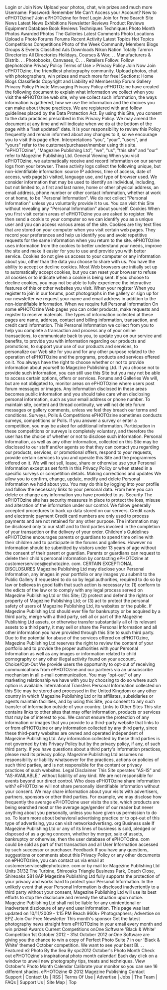Login or Join Now Upload your photos, chat, win prizes and much more Username: Password: Remember Me Can't Access your Account? New to ePHOTOzine? Join ePHOTOzine for free! Login Join for Free Search Site News Latest News Exhibitions Newsletter Reviews Product Reviews Equipment Database Book Reviews Techniques Techniques Photo Month Photos Awarded Photos The Galleries Latest Comments Photo Locations Upload a Photo Forums Forums Recent Activity Latest Topics Hot Topics Competitions Competitions Photo of the Week Community Members Blogs Groups & Events Classified Ads Downloads Nikon Nation Totally Tamron Directories All Directories Holidays, Courses & Wor. . . Manufacturers & Distrib. . . Photobooks, Canvases, C. . . Retailers Follow: Follow @ephotozine Privacy Policy Terms of Use > Privacy Policy Join Now Join ePHOTOzine, the friendliest photography community. Upload photos, chat with photographers, win prizes and much more for free! Sections: Home Blogs Classifieds Copyright and Liability e2 Membership Forum Gallery Privacy Policy Private Messaging Privacy Policy ePHOTOzine have created the following document to explain what information we collect when you visit the ePHOTOzine web site, why we collect such information, the ways information is gathered, how we use the information and the choices you can make about these practices. We are registered with and follow guidelines placed by the Data Protection Act. By using this Site, you consent to the data practices prescribed in this Privacy Policy. We may amend the document at any time and will indicate when we do at the bottom of the page with a "last updated" date. It is your responsibility to review this Policy frequently and remain informed about any changes to it, so we encourage you to visit this page often. Interpretations "you", "your", "users", and "yours" refer to the customer/purchaser/member using this site. "ePHOTOzine", "Magezine Publishing Ltd", "we", "us", "this site" and "our" refer to Magezine Publishing Ltd. General Viewing When you visit ePHOTOzine, we automatically receive and record information on our server logs from your browser. These activity logs collect the following unique, but non-identifiable information: source IP address, time of access, date of access, web page(s) visited, language use, and type of browser used. We consider information that may be used to identify an individual, including, but not limited to, a first and last name, home or other physical address, an email address, phone number or other contact information, whether at work or at home, to be "Personal Information". We do not collect "Personal Information" unless you voluntarily provide it to us. You can visit this Site without revealing any "Personal Information" about yourself. Cookies When you first visit certain areas of ePHOTOzine you are asked to register. We then send a cookie to your computer so we can identify you as a unique user and you can access various areas of the site. Cookies are tiny text files that are stored on your computer when you visit certain web pages. They record your preferences and help us identify you and avoid repetitive requests for the same information when you return to the site. ePHOTOzine uses information from the cookies to better understand your needs, improve the site and make it easier for you to use and provide you with better service. Cookies do not give us access to your computer or any information about you, other than the data you choose to share with us. You have the ability to accept or decline cookies. Most Web browsers are initially set up to automatically accept cookies, but you can reset your browser to refuse all cookies or to indicate when a cookie is being sent. If you choose to decline cookies, you may not be able to fully experience the interactive features of this or other websites you visit. When your register When you register to join in our forums, post photographs in the gallery or sign up for our newsletter we request your name and email address in addition to the non-identifiable information. When we require full Personal Information On some ePHOTOzine Web pages you can order products, make requests and register to receive materials. The types of information collected at these pages are name, address, contact and billing information, transaction, and credit card information. This Personal Information we collect from you to help you complete a transaction and process any of your online transactions, to communicate back to you, to update you on our service and benefits, to provide you with information regarding our products and promotions, to support your use of our products and services, to personalize our Web site for you and for any other purpose related to the operation of ePHOTOzine and the programs, products and services offered on it. You always have the right to choose whether or not to provide information about yourself to Magezine Publishing Ltd. If you choose not to provide such information, you can still use this Site but you may not be able to access certain options, offers or services. Forums and Galleries We will, but are not obligated to, monitor areas on ePHOTOzine where users post forum messages or images. Any information disclosed in these areas becomes public information and you should take care when disclosing personal information, such as your email address or phone number. To maintain site, content and thread continuity, we will not delete forum messages or gallery comments, unless we feel they breach our terms and conditions. Surveys, Polls & Competitions ePHOTOzine sometimes conducts surveys, competitions or Polls. If you answer a survey or enter a competition, you may be asked for additional information. Participation in these competitions or surveys is completely voluntary, and therefore the user has the choice of whether or not to disclose such information. Personal Information, as well as any other information, collected on this Site may be disclosed to our staff and/or agents so that they can contact you regarding our products, services, or promotional offers, respond to your requests, provide certain services to you and operate this Site and the programmes offered on it. We will not sell, lease, share or otherwise use your Personal Information except as set forth in this Privacy Policy or when stated in a specific surveys or competition details. Making corrections and updates We allow you to confirm, change, update, modify and delete Personal Information we hold about you. You may do this by logging into your profile and follow the necessary links to your personal data. From here you can delete or change any information you have provided to us. Security The ePHOTOzine site has security measures in place to protect the loss, misuse and alteration of the information under our control. We follow generally accepted procedures to back up data stored on our servers. Credit cards and electronic payment Credit card numbers are only used to process payments and are not retained for any other purpose. The information may be disclosed only to our staff and to third parties involved in the completion of your transaction or the delivery of your order. Children's Guidelines ePHOTOzine encourages parents or guardians to spend time online with their children and to participate in the forums and galleries. However no information should be submitted by visitors under 13 years of age without the consent of their parent or guardian. Parents or guardians can request to delete their child's personal information by contacting ePHOTOzine at customerservices@ephotozine. com. CERTAIN EXCEPTIONAL DISCLOSURES Magezine Publishing Ltd may disclose your Personal Information, any images in your portfolio or any images you submit to the Public Gallery if requested to do so by legal authorities, required to do so by law or believes in good faith that such action is necessary to: (1) conform to the edicts of the law or to comply with any legal process served on Magezine Publishing Ltd or this Site; (2) protect and defend the rights or property of Magezine Publishing Ltd; or (3) act to protect the personal safety of users of Magezine Publishing Ltd, its websites or the public. If Magezine Publishing Ltd should ever file for bankruptcy or be acquired by a third party, merge with a third party, sell all or part of the Magezine Publishing Ltd assets, or otherwise transfer substantially all of its relevant assets to a third party, it may sell or share the Personal Information and all other information you have provided through this Site to such third party. Due to the potential for abuse of the services offered on ePHOTOzine, Magezine Publishing Ltd reserves the right to review the content of your portfolio and to provide the proper authorities with your Personal Information as well as any images or information related to child pornography or any other illegal activity found on your account. Choice/Opt-Out We provide users the opportunity to opt-out of receiving communications from ePHOTOzine and our partners via an unsubscribe mechanism in all e-mail communication. You may "opt-out" of any marketing relationship we have with you by choosing to do so where such option is available. International Transfers Personal Information collected on this Site may be stored and processed in the United Kingdom or any other country in which Magezine Publishing Ltd or its affiliates, subsidiaries or agents maintain facilities, and by using this Site, you consent to any such transfer of information outside of your country. Links to Other Sites This site contains links to other sites that may offer information, products or services that may be of interest to you. We cannot ensure the protection of any information or images that you provide to a third-party website that links to or from ePHOTOzine or any information collected by any third party, since these third-party websites are owned and operated independent of Magezine Publishing Ltd. Any information collected by these third parties is not governed by this Privacy Policy but by the privacy policy, if any, of such third party. If you have questions about a third party's information practices, please read its privacy policy. Magezine Publishing Ltd assumes no responsibility or liability whatsoever for the practices, actions or policies of such third parties, and is not responsible for the content or privacy practices of such websites. Legal Disclaimer This Site operates "AS-IS" and "AS-AVAILABLE," without liability of any kind. We are not responsible for events beyond our direct control. Who does ePHOTOzine share information with? ePHOTOzine will not share personally identifiable information without your consent. We may share information about your visits with advertisers, partners, sponsors or other third parties. For example, we may disclose how frequently the average ePHOTOzine user visits the site, which products are being searched most or the average age/gender of our reader but never anything about you personally, unless you have given us permission to do so. To learn more about behavioral advertising practice or to opt-out of this type of advertising, you can visit networkadvertisng. org Business sale If Magezine Publishing Ltd or any of its lines of business is sold, pledged or disposed of as a going concern, whether by merger, sale of assets, bankruptcy or otherwise, then the user database of ePHOTOzine. com could be sold as part of that transaction and all User Information accessed by such successor or purchaser. Feedback If you have any questions, suggestions or comments about this Privacy Policy or any other documents on ePHOTOzine, you can contact us via email at customerservices@ephotozine. com or by mail to: Magezine Publishing Ltd Units 31/32 The Turbine, Shireoaks Triangle Business Park, Coach Close, Shireoaks S81 8AP Magezine Publishing Ltd fully supports the protection of your privacy and works hard to protect your Personal Information. In the unlikely event that your Personal Information is disclosed inadvertently to a third party without your consent, Magezine Publishing Ltd will use its best efforts to stop the disclosure and remedy the situation upon notice. Magezine Publishing Ltd shall not be liable for any unintentional or inadvertent disclosure of any end user information. This page was last updated on 10/11/2009 - 1:15 PM Reach 960k+ Photographers; Advertise on EPZ Join Our Free Newsletter This month's sponsor Get the latest photography news straight from ePHOTOzine in your email every month and win prizes! Awards Current Competitions onOne Software 'Black & White' Competition 1st October 2012 - 31st October 2012 onOne Software are giving you the chance to win a copy of Perfect Photo Suite 7 in our 'Black & White' themed October competition. We want to see your best Bl. . . Featured e2 Photo By the Sea By spc2012 October's Photo Month Check out ePHOTOzine's inspirational photo month calendar! Each day click on a window to unveil new photography tips, treats and techniques. View October's Photo Month Calendar Calibrate your monitor so you can see 16 different shades. ePHOTOzine © 2012 Magezine Publishing Contact Support | Contact Us | RSS | Terms Of Use | Advertise | Jobs | The Team | FAQs | Support Us | Site Map | Top